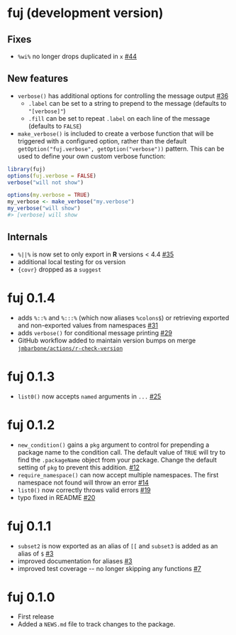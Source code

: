 # fuj (development version)

## Fixes

* `%wi%` no longer drops duplicated in `x` [#44](https://github.com/jmbarbone/fuj/issues/44)

## New features

* `verbose()` has additional options for controlling the message output [#36](https://github.com/jmbarbone/fuj/issues/36)
  * `.label` can be set to a string to prepend to the message (defaults to `"[verbose]"`)
  * `.fill` can be set to repeat `.label` on each line of the message (defaults to `FALSE`)
* `make_verbose()` is included to create a verbose function that will be triggered with a configured option, rather than the default `getOption("fuj.verbose", getOption("verbose"))` pattern.
This can be used to define your own custom verbose function:

```r
library(fuj)
options(fuj.verbose = FALSE)
verbose("will not show")

options(my.verbose = TRUE)
my_verbose <- make_verbose("my.verbose")
my_verbose("will show")
#> [verbose] will show
```
## Internals

* `%||%` is now set to only export in **R** versions < 4.4 [#35](https://github.com/jmbarbone/fuj/issues/35)
* additional local testing for os version
* `{covr}` dropped as a `suggest` 

# fuj 0.1.4

* adds `%::%` and `%:::%` (which now aliases `%colons$`) or retrieving exported and non-exported values from namespaces [#31](https://github.com/jmbarbone/fuj/issues/31)
* adds `verbose()` for conditional message printing [#29](https://github.com/jmbarbone/fuj/issues/29)
* GitHub workflow added to maintain version bumps on merge [`jmbarbone/actions/r-check-version`](https://github.com/jmbarbone/actions/blob/main/examples/r-check-version.yaml)

# fuj 0.1.3

* `list0()` now accepts `named` arguments in `...` [#25](https://github.com/jmbarbone/fuj/issues/25)

# fuj 0.1.2

* `new_condition()` gains a `pkg` argument to control for prepending a package name to the condition call.  The default value of `TRUE` will try to find the `.packageName` object from your package. Change the default setting of `pkg` to prevent this addition. [#12](https://github.com/jmbarbone/fuj/issues/12)
* `require_namespace()` can now accept multiple namespaces.  The first namespace not found will throw an error [#14](https://github.com/jmbarbone/fuj/issues/14)
* `list0()` now correctly throws valid errors [#19](https://github.com/jmbarbone/fuj/issues/19)
* typo fixed in README [#20](https://github.com/jmbarbone/fuj/issues/20)

# fuj 0.1.1

* `subset2` is now exported as an alias of `[[` and `subset3` is added as an alias of `$` [#3](https://github.com/jmbarbone/fuj/issues/3)
* improved documentation for aliases [#3](https://github.com/jmbarbone/fuj/issues/3)
* improved test coverage -- no longer skipping any functions [#7](https://github.com/jmbarbone/fuj/issues/7)

# fuj 0.1.0

* First release
* Added a `NEWS.md` file to track changes to the package.
